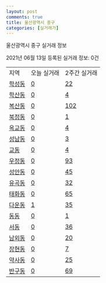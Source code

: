 ```yaml
---
layout: post
comments: true
title: 울산광역시 중구
categories: [실거래가]
---
```


울산광역시 중구 실거래 정보

2021년 06월 13일 등록된 실거래 정보: 0건


<table class="sortable">
  <tr>
    <td>지역</td>
    <td>오늘 실거래</td>
    <td>2주간 실거래</td>
  </tr>

  
  <tr class="item">
    <td><a href="3111010100.html">학성동</a></td>
    <td><a href="3111010100.html">0</a></td>
    <td><a href="3111010100.html">22</a></td>
  </tr>
    

  <tr class="item">
    <td><a href="3111010200.html">학산동</a></td>
    <td><a href="3111010200.html">0</a></td>
    <td><a href="3111010200.html">4</a></td>
  </tr>
    

  <tr class="item">
    <td><a href="3111010300.html">복산동</a></td>
    <td><a href="3111010300.html">0</a></td>
    <td><a href="3111010300.html">102</a></td>
  </tr>
    

  <tr class="item">
    <td><a href="3111010400.html">북정동</a></td>
    <td><a href="3111010400.html">0</a></td>
    <td><a href="3111010400.html">1</a></td>
  </tr>
    

  <tr class="item">
    <td><a href="3111010500.html">옥교동</a></td>
    <td><a href="3111010500.html">0</a></td>
    <td><a href="3111010500.html">4</a></td>
  </tr>
    

  <tr class="item">
    <td><a href="3111010600.html">성남동</a></td>
    <td><a href="3111010600.html">0</a></td>
    <td><a href="3111010600.html">3</a></td>
  </tr>
    

  <tr class="item">
    <td><a href="3111010700.html">교동</a></td>
    <td><a href="3111010700.html">0</a></td>
    <td><a href="3111010700.html">4</a></td>
  </tr>
    

  <tr class="item">
    <td><a href="3111010800.html">우정동</a></td>
    <td><a href="3111010800.html">0</a></td>
    <td><a href="3111010800.html">93</a></td>
  </tr>
    

  <tr class="item">
    <td><a href="3111010900.html">성안동</a></td>
    <td><a href="3111010900.html">0</a></td>
    <td><a href="3111010900.html">45</a></td>
  </tr>
    

  <tr class="item">
    <td><a href="3111011000.html">유곡동</a></td>
    <td><a href="3111011000.html">0</a></td>
    <td><a href="3111011000.html">32</a></td>
  </tr>
    

  <tr class="item">
    <td><a href="3111011100.html">태화동</a></td>
    <td><a href="3111011100.html">0</a></td>
    <td><a href="3111011100.html">65</a></td>
  </tr>
    

  <tr class="item">
    <td><a href="3111011200.html">다운동</a></td>
    <td><a href="3111011200.html">1</a></td>
    <td><a href="3111011200.html">35</a></td>
  </tr>
    

  <tr class="item">
    <td><a href="3111011300.html">동동</a></td>
    <td><a href="3111011300.html">0</a></td>
    <td><a href="3111011300.html">1</a></td>
  </tr>
    

  <tr class="item">
    <td><a href="3111011400.html">서동</a></td>
    <td><a href="3111011400.html">0</a></td>
    <td><a href="3111011400.html">36</a></td>
  </tr>
    

  <tr class="item">
    <td><a href="3111011500.html">남외동</a></td>
    <td><a href="3111011500.html">0</a></td>
    <td><a href="3111011500.html">20</a></td>
  </tr>
    

  <tr class="item">
    <td><a href="3111011600.html">장현동</a></td>
    <td><a href="3111011600.html">0</a></td>
    <td><a href="3111011600.html">7</a></td>
  </tr>
    

  <tr class="item">
    <td><a href="3111011700.html">약사동</a></td>
    <td><a href="3111011700.html">0</a></td>
    <td><a href="3111011700.html">25</a></td>
  </tr>
    

  <tr class="item">
    <td><a href="3111011800.html">반구동</a></td>
    <td><a href="3111011800.html">0</a></td>
    <td><a href="3111011800.html">69</a></td>
  </tr>
    


</table>
    